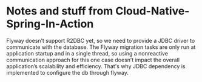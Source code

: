 # Notes and stuff from Cloud-Native-Spring-In-Action

Flyway doesn’t support R2DBC yet, so we need to provide a 
JDBC driver to communicate with the database. The Flyway 
migration tasks are only run at application startup and in 
a single thread, so using a nonreactive communication approach 
for this one case doesn’t impact the overall application’s 
scalability and efficiency.
That's why JDBC dependency is implemented to configure the
db through flyway.